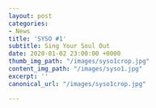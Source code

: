 ```yaml
---
layout: post
categories:
- News
title: 'SYSO #1'
subtitle: Sing Your Soul Out
date: 2020-01-02 23:00:00 +0000
thumb_img_path: "/images/syso1crop.jpg"
content_img_path: "/images/syso1.jpg"
excerpt: ''
canonical_url: "/images/syso1crop.jpg"

---
```

